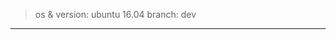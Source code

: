 > os & version: ubuntu 16.04
> branch: dev
---------------------------------------------------------------------------
